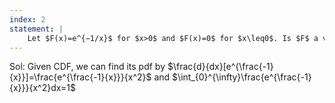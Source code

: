 ```yaml
---
index: 2
statement: |
    Let $F(x)=e^{−1/x}$ for $x>0$ and $F(x)=0$ for $x\leq0$. Is $F$ a valid cumulative distribution function? If so, find its density function.
---
```


Sol:
Given CDF, we can find its pdf by $\frac{d}{dx}[e^{\frac{-1}{x}}]=\frac{e^{\frac{-1}{x}}}{x^2}$ and $\int_{0}^{\infty}\frac{e^{\frac{-1}{x}}}{x^2}dx=1$
